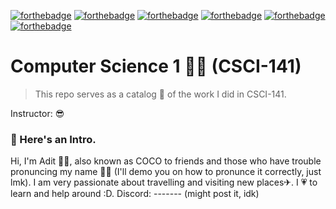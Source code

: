 [![forthebadge](https://forthebadge.com/images/badges/validated-html2.svg)](https://forthebadge.com)
[![forthebadge](https://forthebadge.com/images/badges/built-with-grammas-recipe.svg)](https://forthebadge.com)
[![forthebadge](https://forthebadge.com/images/badges/built-with-love.svg)](https://forthebadge.com)
[![forthebadge](https://forthebadge.com/images/badges/contains-cat-gifs.svg)](https://forthebadge.com)
[![forthebadge](https://forthebadge.com/images/badges/made-with-crayons.svg)](https://forthebadge.com)
[![forthebadge](https://forthebadge.com/images/badges/powered-by-jeffs-keyboard.svg)](https://forthebadge.com)

# Computer Science 1 👨‍💻  (CSCI-141) 
>This repo serves as a catalog 📒 of the work I did in CSCI-141. 

Instructor: 😎 

### 📌 Here's an Intro.
Hi, I'm Adit 🙋‍♂️, also known as COCO to friends and those who have trouble pronuncing my name 🤷‍♂️ (I'll demo you on how to pronunce it correctly, just lmk). I am very passionate about travelling and visiting new places✈. I 💗 to learn and help around :D. 
Discord: ------- (might post it, idk)
